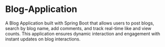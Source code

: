 # Blog-Application
A Blog Application built with Spring Boot that allows users to post blogs, search by blog name, add comments, and track real-time like and view counts. This application ensures dynamic interaction and engagement with instant updates on blog interactions.
